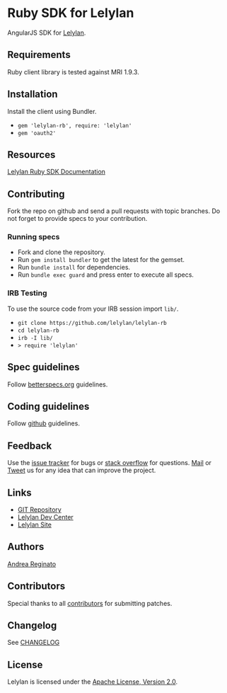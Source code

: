 # Ruby SDK for Lelylan

AngularJS SDK for [Lelylan](http://lelylan.com).


## Requirements

Ruby client library is tested against MRI 1.9.3.


## Installation

Install the client using Bundler.

* `gem 'lelylan-rb', require: 'lelylan'`
* `gem 'oauth2'`


## Resources

[Lelylan Ruby SDK Documentation](http://lelylan.github.com/lelylan-ng)


## Contributing

Fork the repo on github and send a pull requests with topic branches. 
Do not forget to provide specs to your contribution.


### Running specs

* Fork and clone the repository.
* Run `gem install bundler` to get the latest for the gemset.
* Run `bundle install` for dependencies.
* Run `bundle exec guard` and press enter to execute all specs.


### IRB Testing

To use the source code from your IRB session import `lib/`.

* `git clone https://github.com/lelylan/lelylan-rb`
* `cd lelylan-rb`
* `irb -I lib/`
* `> require 'lelylan'`


## Spec guidelines

Follow [betterspecs.org](http://betterspecs.org) guidelines.


## Coding guidelines

Follow [github](https://github.com/styleguide/) guidelines.


## Feedback

Use the [issue tracker](http://github.com/lelylan/lelylan-rb/issues) for bugs or [stack overflow](http://stackoverflow.com/questions/tagged/lelylan) for questions.
[Mail](mailto:dev@lelylan.com) or [Tweet](http://twitter.com/lelylan) us for any idea that can improve the project.


## Links

* [GIT Repository](http://github.com/lelylan/lelylan-rb)
* [Lelylan Dev Center](http://dev.lelylan.com)
* [Lelylan Site](http://lelylan.com)


## Authors

[Andrea Reginato](https://www.linkedin.com/in/andreareginato)


## Contributors

Special thanks to all [contributors](https://github.com/lelylan/lelylan-rb/contributors)
for submitting patches.

## Changelog

See [CHANGELOG](https://github.com/lelylan/lelylan-rb/blob/master/CHANGELOG.md)


## License

Lelylan is licensed under the [Apache License, Version 2.0](http://www.apache.org/licenses/LICENSE-2.0).
